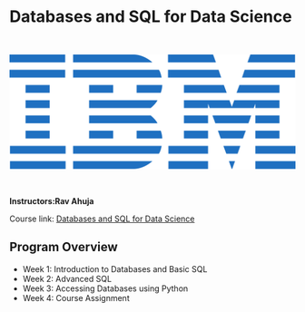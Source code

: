 # Databases and SQL for Data Science

<br>

<p align="center">
 <img src="https://github.com/waiyankyaw961999/IBM-Data-Science-Professional-Certificate/blob/main/ibm.svg" title="IBM logo" alt = "IBM logo" />
</p>

<br>

**Instructors:Rav Ahuja**

Course link: [Databases and SQL for Data Science](https://www.coursera.org/learn/sql-data-science)

## Program Overview
- Week 1: Introduction to Databases and Basic SQL
- Week 2: Advanced SQL
- Week 3: Accessing Databases using Python
- Week 4: Course Assignment
